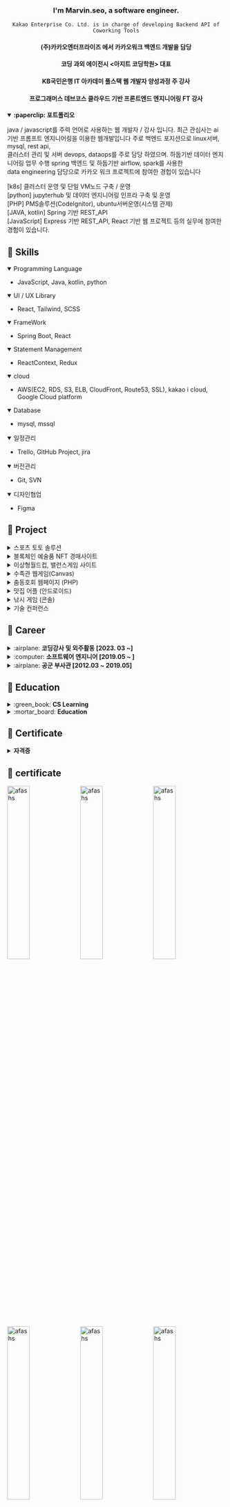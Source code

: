 

<div align=center>
	
### I'm Marvin.seo, a software engineer.
	Kakao Enterprise Co. Ltd. is in charge of developing Backend API of Coworking Tools

#### (주)카카오엔터프라이즈 에서 카카오워크 백엔드 개발을 담당

#### 코딩 과외 에이전시 <아지트 코딩학원> 대표

#### KB국민은행 IT 아카데미 풀스택 웹 개발자 양성과정 주 강사

#### 프로그래머스 데브코스 클라우드 기반 프론트엔드 엔지니어링 FT 강사

</div>
<details open>
  <summary><b>:paperclip: 포트폴리오</b></summary>
  
  java / javascript를 주력 언어로 사용하는 웹 개발자 / 강사 입니다.
  최근 관심사는 ai 기반 프롬프트 엔지니어링을 이용한 웹개발입니다
  주로 백엔드 포지션으로 linux서버, mysql, rest api,  
  클러스터 관리 및 서버 devops, dataops를 주로 담당 하였으며. 
  하둡기반 데이터 엔지니어링 업무 수행
  spring 백엔드 및 하둡기반 airflow, spark를 사용한  
  data engineering 담당으로 카카오 워크 프로젝트에 참여한 경헙이 있습니다  

  [k8s] 클러스터 운영 및 단일 VM노드 구축 / 운영  
  [python] jupyterhub 및 데이터 엔지니어링 인프라 구축 및 운영  
  [PHP] PMS솔루션(CodeIgnitor), ubuntu서버운영(시스템 관제)  
  [JAVA, kotlin] Spring 기반 REST_API  
  [JavaScript] Express 기반 REST_API, React 기반 웹 프로젝트 등의 실무에 참여한 경험이 있습니다.

  
<div>

## :rocket: Skills

</div>

<details open>
  <summary>Programming Language</summary>
  <ul>
    <li>JavaScript, Java, kotlin, python </li>
  </ul>

</details>
<details open>
  <summary>UI / UX Library</summary>
  <ul>
    <li>React, Tailwind, SCSS</li>
  </ul>
</details>
<details open>
  <summary>FrameWork</summary>
  <ul>
    <li>Spring Boot, React</li>
  </ul>
</details>
<details open>
  <summary>Statement Management</summary>
  <ul>
    <li>ReactContext, Redux</li>
  </ul>
</details>
<details open>
  <summary>cloud</summary>
  <ul>
    <li>AWS(EC2, RDS, S3, ELB, CloudFront, Route53, SSL), kakao i cloud, Google Cloud platform</li>
  </ul>
</details>
<details open>
  <summary>Database</summary>
  <ul> 
    <li>mysql, mssql</li>
  </ul>
</details>
<details open>
  <summary>일정관리</summary>
  <ul>
    <li>Trello, GitHub Project, jira</li>
  </ul>
</details>
<details open>
  <summary>버전관리</summary>
  <ul>
    <li>Git, SVN</li>
  </ul>
</details>
<details open>
  <summary>디자인협업</summary>
  <ul>
    <li>Figma</li>
  </ul>
</details>

<div>

## :mag_right: Project

</div>


<details>
  <summary>스포츠 토토 솔루션</summary>
  <ul>
    <li>대용량 스포츠데이터 사용, node기반 배팅, 정산 및 어드민, 클라이언트 풀스택 개발</li>
    <li>인원: 개인</li>  
    <li>포지션: 풀스택 / 팀장</li>  
    <li>플랫폼 : Web</li>
    <li>사용언어 : JavaScript</li>
    <li>React, Express, Mariadb, Redis, 웹소켓, RabbitMq 등을 사용하여 보안 및 실시간 최적화 대응 가능</li>

![2024-02-22 15 57 58](https://github.com/afashs/portfolio/assets/56165665/98cd12b2-7d18-4526-ba28-82c93e2bb9d7)

![2024-02-22 15 58 11](https://github.com/afashs/portfolio/assets/56165665/6cbb0ba1-22e3-406c-945f-890a18efd00c)


  </ul>
</details>

<details>
  <summary>블록체인 예술품 NFT 경매사이트</summary>
  <ul>
    <li>경매 및 NFT거래 FOMO사이트를 시뮬레이션 한 사이트 입니다.</li>
    <li>인원: 4명</li>  
    <li>포지션: 백엔드 / 팀장</li>  
    <li>플랫폼 : Web</li>
    <li>사용언어 : JavaScript</li>
    <li>[프로젝트 소개](https://github.com/afashs/exit-client)</li>
    <li>[영상설명](https://youtu.be/uBEj5ZkDewI)</li>
    
![2021-04-28 09 54 40](https://user-images.githubusercontent.com/56165665/116330128-d19e9300-a807-11eb-9ece-229c7bf7e948.png)

  </ul>
</details>
<details>
  <summary>이상형월드컵, 밸런스게임 사이트</summary>
  <ul>
    <li>Tinder게임을 접목한 반응형 웹게임 사이트입니다</li>
    <li>인원 : 4명</li>
    <li>포지션 : 프론트엔드 / 팀장</li>
    <li>플랫폼 : Web</li>
    <li>사용언어 : JavaScript</li>
    <li>[프로젝트 소개](https://github.com/afashs/ur-client)</li>
    <li>[영상설명](https://youtu.be/9JElFQuS2cE)</li>
    
![1](https://user-images.githubusercontent.com/56165665/116329896-41f8e480-a807-11eb-8aaa-eb641da4f4c8.gif)
    
  </ul>
</details>
<details >
  <summary>수족관 웹게임(Canvas)</summary>
  <ul>
    <li>Canvas 및 Class 를 이용한 OOP기반 자바스크립트 웹게임입니다.</li>
    <li>인원 : 개인</li>
    <li>포지션 : 풀스택</li>
    <li>플랫폼 : Web</li>    
    <li>사용언어 : JavaScript</li>
    <li>[프로젝트 소개](https://youtu.be/KDBOjpRjKec)</li>
    
![스크린샷, 2021-01-18 16-30-53](https://user-images.githubusercontent.com/56165665/116330304-2fcb7600-a808-11eb-971d-bc6505483bd0.png)


  </ul>
</details>
<details>
  <summary>춤동호회 웹페이지 (PHP)</summary>
  <ul>
    <li>춤동호회 연습실 일정관리와 회원커뮤니티를 위한 웹페이지입니다.</li>
    <li>인원 : 개인</li>
    <li>포지션 : 풀스택</li>
    <li>플랫폼 : Web</li>
    <li>사용언어 : PHP</li>
    <li>[프로젝트 소개](https://cafe.naver.com/teamnovaopen/1073)</li>
  </ul>
</details>
<details >
  <summary>맛집 어플 (안드로이드)</summary>
  <ul>
    <li>해시태그 기능을 도입한 맛집찾기 어플입니다.</li>
    <li>인원 : 개인</li>
    <li>포지션 : 풀스택</li>
    <li>플랫폼 : Mobile(Android)</li>
    <li>사용언어 : Java</li>
    <li>서버 및 푸시알람 : Firebase / FireStorage</li>
    <li>데이터set : 음식점, 업소정보 공공데이터 api</li>
    <li>[프로젝트 소개](https://cafe.naver.com/teamnovaopen/950)</li>
  </ul>
</details>
<details>
  <summary>낚시 게임 (콘솔)</summary>
  <ul>
    <li>인원 : 개인</li>
    <li>포지션 : 풀스택</li>
    <li>콘솔 텍스트 게임 RPG 입니다. 상속,멀티쓰레드 환경을 제어하는 것을 훈련하기 위해 구현하였습니다.</li>
    <li>플랫폼 : Console</li>
    <li>사용언어 : Java</li>
    <li>[프로젝트 소개](https://cafe.naver.com/teamnovaopen/838)</li>
  </ul>
</details>

<details>
  <summary>기술 컨퍼런스</summary>
  <ul>
    <li>인원 : 개인</li>
    <li>포지션 : 프론트엔드</li>
    <li>상태관리 발표 : 개인 개발프로세스 및 용어선택 확인가능</li>
    <li>[Redux 없어도 상태관리 되던데?](https://youtu.be/vqvH-wjDaB0)</li>
  </ul>
</details>



<div>

## :dolphin: Career

</div>

<details >
  <summary>:airplane: <b>코딩강사 및 외주활동 [2023. 03 ~]</b></summary>
<ul>
    <li>소프트웨어 엔지니어 + 프리랜서 병행</li>
  </ul>
</details>
<details>
  <summary>:computer: <b>소프트웨어 엔지니어 [2019.05 ~ ]</b></summary>
<ul>
    <li>코딩강사 및 외주활동 [2023. 03 ~]</li>
  </ul>
  <ul>
    <code>코딩 과외학원 아지트 대표</code> [2023.04 ~ 2024.02]
  </ul>
  <ul>
    <code>(주)카카오엔터프라이즈</code> [2022.01 ~ 2023.02]
    <li>kotlin, spring boot 백엔드 / react 프론트 / python 기반 ai인프라 / 카카오클라우드 기반 devops 담당</li>
  </ul>
  <ul>
    <code>(주)엠티커뮤니케이션</code> [2021.07 ~ 2021. 12]
    <li>java 백엔드, react 프론트 담당</li>
    <li>2021.07 ~ 2021.12</li>
    <li>사용언어 : java, JavaScript</li>
    <li>플랫폼 : Spring, NodeJS </li>
    <li>요약 : 스마트 팩토리 프로젝트 진행 중</li>
    <li>포지션: react 프론트, java 백엔드</li>
  </ul>
  <ul>
    <code>(주)뭉치</code> [2021.05 ~ 2021.07]
    <li>리눅스 시스템 관제, mysql/maria 및 node api, 웹 프론트 담당</li>
    <li>2021.05~2020.07(2개월)</li>
    <li>사용언어 : PHP, java, JavaScript</li>
    <li>플랫폼 : Spring, CodeIgnitor </li>
    <li>요약 : node 백엔드 담당 서버개발 및 php 풀스택 개발, 우분투 서버관제를 담당했습니다</li>
    <li>포지션: php 풀스택, node 백엔드, java 프론트</li>
  </ul>
  <ul>
    <code>(주)에이에스티홀딩스</code> [2020.01 ~ 2020.06]
    <li>사내 PMS개발</li>
    <li>2020.02~2020.06(5개월)</li>
    <li>사용언어 : PHP</li>
    <li>플랫폼 : CodeIgnitor</li>
    <li>요약 : 외부업체 PMS비용 감소를 목적으로 사내 솔루션 개발에 참여하였습니다</li>
    <li>포지션: 게스트사이트, 게시판, 일정관리 및 이슈관리 툴 풀스택 개발</li>
  </ul>
  <ul>
    <code>외주</code> [2020.06 ~ 2020.09]
    <li>PHP 그누보드 사이트 코드수정 및 웹툰사이트, 구인구직사이트 개발</li>
  </ul>
  
</details>
<details >
  <summary>:airplane: <b>공군 부사관 [2012.03 ~ 2019.05]</b></summary>
  <ul>
    <li>공중감시 및 항공무기통제담당</li>
    <li>방공관제 체계를 사용한 공군 요격관제 업무</li>
    <li>UAV 드론에 대한 대공방어 및 방위환산시스템 개발 참여</li>
  </ul>
</details>

<div >

## :closed_book: Education

</div>

<details>
  <summary>:green_book: <b>CS Learning</b></summary>
  <ul>
    <li><a href="https://www.codestates.com/">코드스테이츠 소프트웨어 엔지니어링 과정 26기 수료 </a> [ 2020.09 ~ 2021.05 ] </li>
    <li><a href="https://namu.wiki/w/%EA%B3%B5%EA%B5%B0%ED%95%AD%EA%B3%B5%EA%B3%BC%ED%95%99%EA%B3%A0%EB%93%B1%ED%95%99%EA%B5%90">팀노바 5기 응용 1단계 중도포기 </a> [ 2019.05 ~ 2019.12 ]</li>
  </ul>
</details>

<details>
  <summary>:mortar_board: <b>Education</b></summary>
  <ul>
        <li><a href="https://www.hycu.ac.kr/user/maSnEx/goMain/30058/index.do">한양사이버대학교 응용소프트웨어공학과 </a> [ 2021 ~ 학 ] </li>
    <li><a href="https://namu.wiki/w/%EA%B3%B5%EA%B5%B0%ED%95%AD%EA%B3%B5%EA%B3%BC%ED%95%99%EA%B3%A0%EB%93%B1%ED%95%99%EA%B5%90">공군항공과학고등학교 41기 졸업 </a> [ 2009 ~ 2012 ]</li>

  </ul>
</details>



<div >

## :triangular_ruler: Certificate

</div>

<details>
  <summary><b>자격증</b></summary>
  <ul>
    <li>정보처리기사 [ 2021. 11 ]</li>
    <li>정보기기 운용 기능사 [ 2010. 05 ]</li>
    <li>운전면허 2종 자동 [ 2012. 04 ] </li>
  </ul>
</details>
	
</div>
</details>




<!--
## :open_file_folder: GitHub Activity

<div align=center>

<p>
	<img src="https://github-readme-stats.vercel.app/api?username=afashs&show_icons=true&locale=en&count_private=true&hide_border=true&bg_color=50,e96205,904e99&title_color=fff&text_color=fff&icon_color=f2f2f2" 
	     width="50%"  alt="afashs" />&nbsp;
		<img src="https://github-readme-stats.vercel.app/api/top-langs?username=afashs&show_icons=true&locale=en&layout=compact&count_private=true&&hide_border=true&bg_color=904e99&title_color=fff&text_color=fff&icon_color=f2f2f2&hide=jupyter%20notebook&langs_count=5"  width="42%" alt="afashs" />
</p>
	
</div>
-->
## :open_file_folder: certificate

<p>
	<img src="https://i.imgur.com/tUFBdLD.png" alt="afashs" width="32%"/>&nbsp;
	<img src="https://i.imgur.com/2sVm29e.jpg" alt="afashs" width="32%"/>&nbsp;
	<img src="https://i.imgur.com/bD3axUC.jpg" alt="afashs" width="32%"/>&nbsp;
	<img src="https://i.imgur.com/L4cvkri.jpg" alt="afashs" width="32%"/>&nbsp;
	<img src="https://i.imgur.com/kCOPJG6.png" alt="afashs" width="32%"/>&nbsp;
	<img src="https://i.imgur.com/GRRAKZO.png" alt="afashs" width="32%"/>&nbsp;
	<img src="https://i.imgur.com/gVqsAZQ.png" alt="afashs" width="32%"/>&nbsp;
	<img src="https://i.imgur.com/DpZWqG5.jpg" alt="afashs" width="32%"/>&nbsp;
	<img src="https://github.com/afashs/afashs/assets/56165665/cf67f572-790c-4b27-9361-d200d9e73602" alt="afashs" width="32%"/>&nbsp;
	<img src="https://github.com/afashs/afashs/assets/56165665/6576ad00-56a0-47c5-9a90-85baf11e8a37" alt="afashs" width="32%"/>&nbsp;
	<img src="https://github.com/afashs/afashs/assets/56165665/9d22a0d0-548c-4c3d-b4d4-a7496bdc1813" alt="afashs" width="32%"/>&nbsp;
 	<img src="https://github.com/afashs/afashs/assets/56165665/5081ce37-2abc-4638-b315-f24d06fb3714" alt="afashs" width="32%"/>&nbsp;
	<img src="https://drive.google.com/uc?id=1-SuW6NjRJKzVTcdsNgeFcpUwYpVRfPNP" alt="afashs" width="32%"/>&nbsp;
	<img src="https://drive.google.com/uc?id=1Sr8miTTBWDEBUKhwClpZnmim49TUI7yB" alt="afashs" width="32%"/>&nbsp;
	
</p>

